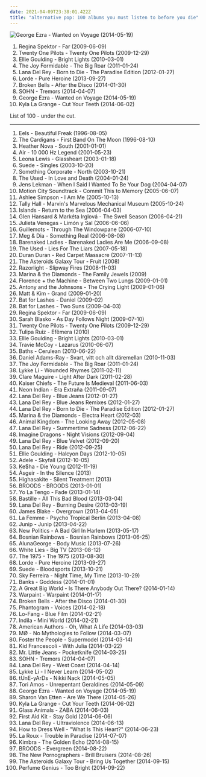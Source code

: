 ```yaml
---
date: 2021-04-09T23:38:01.422Z
title: "alternative pop: 100 albums you must listen to before you die"
---
```

![George Ezra - Wanted on Voyage (2014-05-19)](http://coverartarchive.org/release/a48d4d8c-0b2d-4196-91e6-0ffca6915981/7704769040-500.jpg "George Ezra - Wanted on Voyage (2014-05-19)")
<ol class="albums">
<li data-cover="http://coverartarchive.org/release/8de3f2da-225f-49de-bb40-7a58e3bb0518/3715735677-500.jpg" data-tags="pop, piano, anti-folk, indie, alternative, indie pop, indie rock, 00s" role="button">Regina Spektor - Far (2009-06-09)</li>
<li data-cover="http://coverartarchive.org/release/f962ee2d-41cd-4a47-8f8c-dc402eacfaf3/10077631133-500.jpg" data-tags="hip-hop, indie, alternative, emo, rap, alternative pop, alternative hip-hop, pop rap, twenty one pilots,  alternative,  indie pop,  pop,  male vocalists,  alternative pop,  emo,  emo pop" role="button">Twenty One Pilots - Twenty One Pilots (2009-12-29)</li>
<li data-cover="http://coverartarchive.org/release/4fce3a8f-2e89-4f70-9852-e0e960faff8e/1533922680-500.jpg" data-tags="synthpop, pop, indie pop" role="button">Ellie Goulding - Bright Lights (2010-03-01)</li>
<li data-cover="http://coverartarchive.org/release/300135a3-b971-4943-8d5e-6fb40c2d0253/4812805415-500.jpg" data-tags="indie rock, noise pop, alternative pop" role="button">The Joy Formidable - The Big Roar (2011-01-24)</li>
<li data-cover="http://coverartarchive.org/release/d2ee5e04-e4f2-4c1e-92f1-89723aa51370/28023085962-500.jpg" data-tags="baroque pop, trip hop, dream pop, trip-hop, indie pop, female vocalists" role="button">Lana Del Rey - Born to Die - The Paradise Edition (2012-01-27)</li>
<li data-cover="http://coverartarchive.org/release/5f62ee6d-c5a7-4455-bfff-60e085d98f8a/10040947831-500.jpg" data-tags="indie pop" role="button">Lorde - Pure Heroine (2013-09-27)</li>
<li data-cover="http://coverartarchive.org/release/f86081b0-a7bb-4b9d-b68a-5aad0478e968/6373370107-500.jpg" data-tags="synthpop, indie pop" role="button">Broken Bells - After the Disco (2014-01-30)</li>
<li data-cover="http://coverartarchive.org/release/80baad45-ac14-4f4f-8344-c81e2d5e57d9/7114414678-500.jpg" data-tags="electronic, experimental pop" role="button">SOHN - Tremors (2014-04-07)</li>
<li data-cover="http://coverartarchive.org/release/a48d4d8c-0b2d-4196-91e6-0ffca6915981/7704769040-500.jpg" data-tags="blues, folk rock, alternative pop, vicky, in my vinyl collection" role="button">George Ezra - Wanted on Voyage (2014-05-19)</li>
<li data-cover="http://coverartarchive.org/release/b3144fef-b082-4de6-a539-4c4bde277b76/8747991818-500.jpg" data-tags="electronic, electropop, pop, british, indie pop, indietronica, alternative pop, 2014 albums" role="button">Kyla La Grange - Cut Your Teeth (2014-06-02)</li>
</ol>
List of 100 - under the cut.
<!-- more -->

_________________

<ol class="albums">
<li data-cover="http://coverartarchive.org/release/31c452b7-6fc4-39eb-9a0c-1f349328c745/11388472171-500.jpg" data-tags="alternative, rock, alternative rock, indie rock, 90s" role="button">
Eels - Beautiful Freak (1996-08-05)
</li>
<li data-cover="http://coverartarchive.org/release/6f7a28b7-c6e0-4a65-870e-7e9e82d33511/4520869611-500.jpg" data-tags="90s, pop" role="button">
The Cardigans - First Band On The Moon (1996-08-10)
</li>
<li data-cover="https://img.discogs.com/xokyBz5hzFNuqZ2yH9JdepMHH7M=/fit-in/600x588/filters:strip_icc():format(jpeg):mode_rgb():quality(90)/discogs-images/R-1158868-1197154991.jpeg.jpg" data-tags="soul, pop rock, alternative pop, bermudian" role="button">
Heather Nova - South (2001-01-01)
</li>
<li data-cover="http://coverartarchive.org/release/667851cb-0f84-3fdd-8882-33902fa16aef/27398009848-500.jpg" data-tags="electronic" role="button">
Air - 10 000 Hz Legend (2001-05-23)
</li>
<li data-cover="https://img.discogs.com/IZiCXRPKqjIpX_CPAqRz_2HJ7yU=/fit-in/600x583/filters:strip_icc():format(jpeg):mode_rgb():quality(90)/discogs-images/R-2006598-1599280156-2301.jpeg.jpg" data-tags="electronic, electronica, electropop, pop, female vocalists, synth pop, synth, synthpop, alternative pop, ballad, 2010s, ballads, leona lewis, disappointing, underrated album, albumsiown, 2012 albums, leona, alternative electropop, favorite covers ever" role="button">
Leona Lewis - Glassheart (2003-01-18)
</li>
<li data-cover="http://coverartarchive.org/release/1afe7e41-7c77-4e13-90e5-f170404ad3df/13703071855-500.jpg" data-tags="alternative, brit-pop, alternative britpop, alternative rock, 90s" role="button">
Suede - Singles (2003-10-20)
</li>
<li data-cover="https://via.placeholder.com/450" data-tags="piano rock" role="button">
Something Corporate - North (2003-10-21)
</li>
<li data-cover="https://img.discogs.com/XclehEHfi-WpinTa-lTr7cojq8o=/fit-in/550x558/filters:strip_icc():format(jpeg):mode_rgb():quality(90)/discogs-images/R-525442-1127571446.jpeg.jpg" data-tags="emo, alternative, alternative rock" role="button">
The Used - In Love and Death (2004-01-24)
</li>
<li data-cover="https://img.discogs.com/lht66wld2zFLaR95E4ynUkkl4tM=/fit-in/600x597/filters:strip_icc():format(jpeg):mode_rgb():quality(90)/discogs-images/R-695801-1329686225.jpeg.jpg" data-tags="indie pop, singer-songwriter, chamber pop, baroque pop, indie folk, 00s, alternative pop, secretly canadian, art pop, folk indie, ork-pop" role="button">
Jens Lekman - When I Said I Wanted To Be Your Dog (2004-04-07)
</li>
<li data-cover="http://coverartarchive.org/release/b385a012-e088-426d-980b-acdf114ef775/10187762153-500.jpg" data-tags="pop punk" role="button">
Motion City Soundtrack - Commit This to Memory (2005-06-07)
</li>
<li data-cover="http://coverartarchive.org/release/3ce5441e-ea49-4ba3-879b-faff3b547d2b/11183169551-500.jpg" data-tags="pop, pop rock" role="button">
Ashlee Simpson - I Am Me (2005-10-13)
</li>
<li data-cover="http://coverartarchive.org/release/5414773b-22f5-46eb-8678-901dbf50c52f/14731452775-500.jpg" data-tags="rock, indie rock" role="button">
Tally Hall - Marvin's Marvelous Mechanical Museum (2005-10-24)
</li>
<li data-cover="https://img.discogs.com/dpXzji7Zh-rz9BH-vGHTCyTo1qE=/fit-in/500x500/filters:strip_icc():format(jpeg):mode_rgb():quality(90)/discogs-images/R-667563-1145481541.jpeg.jpg" data-tags="indie, indie pop, canadian" role="button">
Islands - Return to the Sea (2006-04-03)
</li>
<li data-cover="https://img.discogs.com/Nlm-8o46bRtO842au5fPUnnslgA=/fit-in/600x534/filters:strip_icc():format(jpeg):mode_rgb():quality(90)/discogs-images/R-1949856-1254491658.jpeg.jpg" data-tags="indie, alternative, singer-songwriter" role="button">
Glen Hansard & Markéta Irglová - The Swell Season (2006-04-21)
</li>
<li data-cover="http://coverartarchive.org/release/d652d441-0d67-4983-a7f7-e31923d8da89/25350316840-500.jpg" data-tags="latin pop" role="button">
Julieta Venegas - Limón y Sal (2006-06-06)
</li>
<li data-cover="https://img.discogs.com/YX4FZMLYAhoPXbaanMlQu89V4UM=/fit-in/200x198/filters:strip_icc():format(jpeg):mode_rgb():quality(90)/discogs-images/R-865147-1166906143.jpeg.jpg" data-tags="chamber pop, 00s" role="button">
Guillemots - Through The Windowpane (2006-07-10)
</li>
<li data-cover="https://img.discogs.com/uxzB0mA7ozlIWPA3Q-0tyMWwJOI=/fit-in/600x530/filters:strip_icc():format(jpeg):mode_rgb():quality(90)/discogs-images/R-2912388-1529262332-7922.png.jpg" data-tags="indie pop" role="button">
Meg & Dia - Something Real (2006-08-08)
</li>
<li data-cover="http://coverartarchive.org/release/ced38f22-8389-3700-997e-1f8eeceda725/26869342430-500.jpg" data-tags="canada, alternative pop, 2000s" role="button">
Barenaked Ladies - Barenaked Ladies Are Me (2006-09-08)
</li>
<li data-cover="https://img.discogs.com/2jyn23qRwU6ZsjD4vDvjOMC6-OE=/fit-in/574x668/filters:strip_icc():format(jpeg):mode_rgb():quality(90)/discogs-images/R-4773448-1541353611-8676.jpeg.jpg" data-tags="alternative, rock" role="button">
The Used - Lies For The Liars (2007-05-18)
</li>
<li data-cover="http://coverartarchive.org/release/8c6221ee-1f27-4098-a184-778a9cc881aa/11393438049-500.jpg" data-tags="new wave" role="button">
Duran Duran - Red Carpet Massacre (2007-11-13)
</li>
<li data-cover="https://img.discogs.com/3EuGRj1Niu-gr54UjDtoeO_-Szc=/fit-in/600x600/filters:strip_icc():format(jpeg):mode_rgb():quality(90)/discogs-images/R-1932415-1319718765.jpeg.jpg" data-tags="soul, female vocalists, electronic, jazz, indie pop" role="button">
The Asteroids Galaxy Tour - Fruit (2008)
</li>
<li data-cover="http://coverartarchive.org/release/80529b35-4d5b-4b6a-a101-124737b8d96c/15828000640-500.jpg" data-tags="indie, rock, alternative, 00s indie, indie rock, 00s" role="button">
Razorlight - Slipway Fires (2008-11-03)
</li>
<li data-cover="https://img.discogs.com/ge0kkIxE2Idf9oNN3pxcA8rxiuw=/fit-in/600x600/filters:strip_icc():format(jpeg):mode_rgb():quality(90)/discogs-images/R-6539742-1421569801-4407.jpeg.jpg" data-tags="pop, indie pop" role="button">
Marina & the Diamonds - The Family Jewels (2009)
</li>
<li data-cover="http://coverartarchive.org/release/ecbd906b-5fcf-4813-92a6-fd7ff95ea533/1323011485-500.jpg" data-tags="indie pop" role="button">
Florence + the Machine - Between Two Lungs (2009-01-01)
</li>
<li data-cover="http://coverartarchive.org/release/0c48ecde-bde3-4a26-9d55-edfd21555f62/9823776819-500.jpg" data-tags="alternative, 00s" role="button">
Antony and the Johnsons - The Crying Light (2009-01-06)
</li>
<li data-cover="http://coverartarchive.org/release/aed31f11-8501-3480-a3c7-208bac483618/2142624847-500.jpg" data-tags="indie pop" role="button">
Matt & Kim - Grand (2009-01-20)
</li>
<li data-cover="https://img.discogs.com/nMUq5r_7Cx55c3hDjKfzXSV9Zp0=/fit-in/600x608/filters:strip_icc():format(jpeg):mode_rgb():quality(90)/discogs-images/R-1717943-1238941814.jpeg.jpg" data-tags="2009 albums" role="button">
Bat for Lashes - Daniel (2009-02)
</li>
<li data-cover="http://coverartarchive.org/release/1589c9ec-b9d8-30e6-8f0c-57dd7c52ec35/8202001315-500.jpg" data-tags="alternative, atmospheric" role="button">
Bat for Lashes - Two Suns (2009-04-03)
</li>
<li data-cover="http://coverartarchive.org/release/8de3f2da-225f-49de-bb40-7a58e3bb0518/3715735677-500.jpg" data-tags="pop, piano, anti-folk, indie, alternative, indie pop, indie rock, 00s" role="button">
Regina Spektor - Far (2009-06-09)
</li>
<li data-cover="http://coverartarchive.org/release/a8d172ac-fabe-4198-b071-2274d60b72b0/2083169546-500.jpg" data-tags="alternative" role="button">
Sarah Blasko - As Day Follows Night (2009-07-10)
</li>
<li data-cover="http://coverartarchive.org/release/f962ee2d-41cd-4a47-8f8c-dc402eacfaf3/10077631133-500.jpg" data-tags="hip-hop, indie, alternative, emo, rap, alternative pop, alternative hip-hop, pop rap, twenty one pilots,  alternative,  indie pop,  pop,  male vocalists,  alternative pop,  emo,  emo pop" role="button">
Twenty One Pilots - Twenty One Pilots (2009-12-29)
</li>
<li data-cover="https://img.discogs.com/EAzsLOGOKW_O1x-vupZHNf-83aI=/fit-in/600x600/filters:strip_icc():format(jpeg):mode_rgb():quality(90)/discogs-images/R-15267609-1589057376-9693.jpeg.jpg" data-tags="mpb" role="button">
Tulipa Ruiz - Efêmera (2010)
</li>
<li data-cover="http://coverartarchive.org/release/4fce3a8f-2e89-4f70-9852-e0e960faff8e/1533922680-500.jpg" data-tags="synthpop, pop, indie pop" role="button">
Ellie Goulding - Bright Lights (2010-03-01)
</li>
<li data-cover="http://coverartarchive.org/release/03f665cb-5466-4a91-920d-4250a9534ad5/28094274353-500.jpg" data-tags="alternative rock" role="button">
Travie McCoy - Lazarus (2010-06-07)
</li>
<li data-cover="http://coverartarchive.org/release/5ddd6650-d435-447d-8679-98a63ddaf637/3944000674-500.jpg" data-tags="electronic, downtempo, idm" role="button">
Baths - Cerulean (2010-06-22)
</li>
<li data-cover="http://coverartarchive.org/release/d6bab9cf-a6bd-400f-9846-f93775f1475b/3420628199-500.jpg" data-tags="indie, pop, rock, synthpop, alternative pop, universal, lagom" role="button">
Daniel Adams-Ray - Svart, vitt och allt däremellan (2010-11-03)
</li>
<li data-cover="http://coverartarchive.org/release/300135a3-b971-4943-8d5e-6fb40c2d0253/4812805415-500.jpg" data-tags="indie rock, noise pop, alternative pop" role="button">
The Joy Formidable - The Big Roar (2011-01-24)
</li>
<li data-cover="http://coverartarchive.org/release/36850a03-c671-4690-9eb9-b6aa96d52405/7463293341-500.jpg" data-tags="indie pop" role="button">
Lykke Li - Wounded Rhymes (2011-02-11)
</li>
<li data-cover="http://coverartarchive.org/release/7d89c673-bd60-4dcb-bebc-4582572bfc94/5891033997-500.jpg" data-tags="soul" role="button">
Clare Maguire - Light After Dark (2011-02-28)
</li>
<li data-cover="https://img.discogs.com/kZPd2fmvmZ_9jSpe7sW6nI6Wzu8=/fit-in/555x323/filters:strip_icc():format(jpeg):mode_rgb():quality(90)/discogs-images/R-2375517-1280377713.jpeg.jpg" data-tags="indie" role="button">
Kaiser Chiefs - The Future Is Medieval (2011-06-03)
</li>
<li data-cover="http://coverartarchive.org/release/80418cea-5f7e-48b9-a7de-d58175e51531/18047710272-500.jpg" data-tags="synthpop, electronic, chillwave" role="button">
Neon Indian - Era Extraña (2011-09-07)
</li>
<li data-cover="http://coverartarchive.org/release/d5cb0587-f253-4eee-b7af-16a821b01ddc/10592364249-500.jpg" data-tags="pop, alternative, alternative pop" role="button">
Lana Del Rey - Blue Jeans (2012-01-27)
</li>
<li data-cover="http://coverartarchive.org/release/442bcd86-ef1e-49bc-8f70-79cbcbe6562d/10592439251-500.jpg" data-tags="pop, alternative, alternative pop" role="button">
Lana Del Rey - Blue Jeans Remixes (2012-01-27)
</li>
<li data-cover="http://coverartarchive.org/release/d2ee5e04-e4f2-4c1e-92f1-89723aa51370/28023085962-500.jpg" data-tags="baroque pop, trip hop, dream pop, trip-hop, indie pop, female vocalists" role="button">
Lana Del Rey - Born to Die - The Paradise Edition (2012-01-27)
</li>
<li data-cover="http://coverartarchive.org/release/4a6438cd-304a-4240-b118-b8e7b00b252d/1068336894-500.jpg" data-tags="pop" role="button">
Marina & the Diamonds - Electra Heart (2012-03)
</li>
<li data-cover="http://coverartarchive.org/release/d52983b7-3921-416d-8784-ffb013b33ba6/15504507282-500.jpg" data-tags="indie, rock, british, alternative, indie rock, britpop, alternative pop, mom and pop music" role="button">
Animal Kingdom - The Looking Away (2012-05-08)
</li>
<li data-cover="http://coverartarchive.org/release/722cef7d-08a3-4193-8901-6c45c92ec7cd/5182332186-500.jpg" data-tags="pop, alternative, alternative pop" role="button">
Lana Del Rey - Summertime Sadness (2012-06-22)
</li>
<li data-cover="http://coverartarchive.org/release/e7bf831c-fff2-4758-a026-4432fd957bd3/6796107819-500.jpg" data-tags="indie rock, alternative, alternative rock" role="button">
Imagine Dragons - Night Visions (2012-09-04)
</li>
<li data-cover="https://img.discogs.com/jo1nXjwYhHhHHMZXJnYFoC0pHZw=/fit-in/600x585/filters:strip_icc():format(jpeg):mode_rgb():quality(90)/discogs-images/R-11724453-1521306228-7958.jpeg.jpg" data-tags="indie, pop, alternative, cover, alternative pop, lana del rey" role="button">
Lana Del Rey - Blue Velvet (2012-09-20)
</li>
<li data-cover="https://img.discogs.com/59bXsu33PLTKLLayvOH1aPqAlMg=/fit-in/591x600/filters:strip_icc():format(jpeg):mode_rgb():quality(90)/discogs-images/R-4023781-1353288266-4410.jpeg.jpg" data-tags="pop, lana del rey" role="button">
Lana Del Rey - Ride (2012-09-25)
</li>
<li data-cover="http://coverartarchive.org/release/98215ea8-f57d-49f6-8a77-cad6957b1181/7519909230-500.jpg" data-tags="electronic, synthpop, pop" role="button">
Ellie Goulding - Halcyon Days (2012-10-05)
</li>
<li data-cover="https://img.discogs.com/HFkTedHFU_n7DiYFsLbpUulZNHY=/fit-in/419x418/filters:strip_icc():format(jpeg):mode_rgb():quality(90)/discogs-images/R-3925759-1349456520-4101.jpeg.jpg" data-tags="adele" role="button">
Adele - Skyfall (2012-10-05)
</li>
<li data-cover="http://coverartarchive.org/release/72d7984a-f923-4136-aa15-ab75499d1c70/2940296786-500.jpg" data-tags="die young" role="button">
Ke$ha - Die Young (2012-11-19)
</li>
<li data-cover="http://coverartarchive.org/release/bb16fa21-7d1f-403b-9881-ebcc8296d19c/5700848143-500.jpg" data-tags="folk, singer-songwriter, soft rock, folktronica, alternative pop, pop/rock" role="button">
Ásgeir - In the Silence (2013)
</li>
<li data-cover="http://coverartarchive.org/release/8c445671-fe50-4171-ad34-4e6b01b9a22e/10825236798-500.jpg" data-tags="folk, alternative pop" role="button">
Highasakite - Silent Treatment (2013)
</li>
<li data-cover="https://img.discogs.com/jWX-99JX-c4vhbj23lyq68P1c68=/fit-in/500x500/filters:strip_icc():format(jpeg):mode_rgb():quality(90)/discogs-images/R-5347786-1391148311-4423.png.jpg" data-tags="electropop" role="button">
BROODS - BROODS (2013-01-01)
</li>
<li data-cover="http://coverartarchive.org/release/306adcf4-39b2-4706-919a-f960cc7a1c48/2930110026-500.jpg" data-tags="indie, indie rock, 10s" role="button">
Yo La Tengo - Fade (2013-01-14)
</li>
<li data-cover="http://coverartarchive.org/release/994546f3-b9f6-459b-8a6c-76333b476067/7153579947-500.jpg" data-tags="indie, alternative, indie rock" role="button">
Bastille - All This Bad Blood (2013-03-04)
</li>
<li data-cover="http://coverartarchive.org/release/cd03a003-7b3c-479a-b611-b0fdaa291194/10849152712-500.jpg" data-tags="pop, alternative, alternative pop" role="button">
Lana Del Rey - Burning Desire (2013-03-19)
</li>
<li data-cover="https://img.discogs.com/cNjibLSsY9wA6qRnZUanNo5xtbQ=/fit-in/600x600/filters:strip_icc():format(jpeg):mode_rgb():quality(90)/discogs-images/R-4447618-1462518825-2838.jpeg.jpg" data-tags="electronic, soul" role="button">
James Blake - Overgrown (2013-04-05)
</li>
<li data-cover="http://coverartarchive.org/release/1ddc6293-6ce5-42ad-8936-976133784f5a/4051676455-500.jpg" data-tags="indie pop" role="button">
La Femme - Psycho Tropical Berlin (2013-04-08)
</li>
<li data-cover="http://coverartarchive.org/release/e263e701-da41-4ea3-a73c-4636fafc1a1d/3894310297-500.jpg" data-tags="indie, indie rock, 10s" role="button">
Junip - Junip (2013-04-22)
</li>
<li data-cover="http://coverartarchive.org/release/691523f5-40e2-41af-815c-6acdfbf13c29/4160451322-500.jpg" data-tags="rock, alternative, indie rock" role="button">
New Politics - A Bad Girl In Harlem (2013-05-17)
</li>
<li data-cover="http://coverartarchive.org/release/c5002493-f832-4bc1-b9ce-269c00619ba7/6243979451-500.jpg" data-tags="alternative rock, indie rock" role="button">
Bosnian Rainbows - Bosnian Rainbows (2013-06-25)
</li>
<li data-cover="http://coverartarchive.org/release/3473d4a9-a56e-4a31-a6a0-852eab8cd533/5102500960-500.jpg" data-tags="electronic, pop, synthpop, rnb" role="button">
AlunaGeorge - Body Music (2013-07-26)
</li>
<li data-cover="http://coverartarchive.org/release/e3392a7d-a6c1-49aa-8571-9f74d84c60a0/17037267715-500.jpg" data-tags="indie rock" role="button">
White Lies - Big TV (2013-08-12)
</li>
<li data-cover="http://coverartarchive.org/release/ac2b87af-2774-4575-a72a-db31c8865264/5068034405-500.jpg" data-tags="indie rock, indie pop" role="button">
The 1975 - The 1975 (2013-08-30)
</li>
<li data-cover="http://coverartarchive.org/release/5f62ee6d-c5a7-4455-bfff-60e085d98f8a/10040947831-500.jpg" data-tags="indie pop" role="button">
Lorde - Pure Heroine (2013-09-27)
</li>
<li data-cover="http://coverartarchive.org/release/7cdac008-aaa2-4741-98ad-e4089dff00b2/6644098737-500.jpg" data-tags="britpop, glam rock" role="button">
Suede - Bloodsports (2013-10-21)
</li>
<li data-cover="http://coverartarchive.org/release/185d0b3a-3a56-4db8-8e80-2e47861d078b/12033804091-500.jpg" data-tags="indie pop, noise pop, indie rock, pop, rock, synthpop, alternative" role="button">
Sky Ferreira - Night Time, My Time (2013-10-29)
</li>
<li data-cover="http://coverartarchive.org/release/5ef96551-de57-4cb6-9fce-4721882cef6b/12614617442-500.jpg" data-tags="downtempo, electronic" role="button">
Banks - Goddess (2014-01-01)
</li>
<li data-cover="http://coverartarchive.org/release/ac04d3f9-567e-4804-99b5-aaab5d1052d6/7273707025-500.jpg" data-tags="indie, pop" role="button">
A Great Big World - Is There Anybody Out There? (2014-01-14)
</li>
<li data-cover="http://coverartarchive.org/release/cbe0a818-aac1-45b4-9ca5-8f19d5666273/5966164242-500.jpg" data-tags="indie, dream pop, trip-hop, shoegaze, psychedelic rock, neo-psychedelia" role="button">
Warpaint - Warpaint (2014-01-17)
</li>
<li data-cover="http://coverartarchive.org/release/f86081b0-a7bb-4b9d-b68a-5aad0478e968/6373370107-500.jpg" data-tags="synthpop, indie pop" role="button">
Broken Bells - After the Disco (2014-01-30)
</li>
<li data-cover="http://coverartarchive.org/release/192ef3d0-9f54-426c-9485-b867c7d3798b/6482224398-500.jpg" data-tags="indie pop, trip-hop, alternative" role="button">
Phantogram - Voices (2014-02-18)
</li>
<li data-cover="https://img.discogs.com/verNsfVLO1iLaOKzgRyZuonOsT8=/fit-in/450x450/filters:strip_icc():format(jpeg):mode_rgb():quality(90)/discogs-images/R-5421952-1392946139-1521.jpeg.jpg" data-tags="soul, r&b, 4ad, alternative pop, electro-pop, refreshing, gem" role="button">
Lo-Fang - Blue Film (2014-02-21)
</li>
<li data-cover="http://coverartarchive.org/release/2faeabf0-53b4-4601-8983-68337f569bad/6458215931-500.jpg" data-tags="chillout, vocal, chanson, alternative, folk, female vocalists, singer-songwriter, mellow, ethereal, alternative pop, vocal pop, better than expected, purchase list" role="button">
Indila - Mini World (2014-02-21)
</li>
<li data-cover="http://coverartarchive.org/release/52562880-9c37-4164-bde1-09db1596316e/7565087066-500.jpg" data-tags="alternative" role="button">
American Authors - Oh, What A Life (2014-03-03)
</li>
<li data-cover="http://coverartarchive.org/release/49da37ee-065a-4d7f-a204-9dda8047aad4/6658777371-500.jpg" data-tags="indie pop, synthpop, electropop, indietronica" role="button">
MØ - No Mythologies to Follow (2014-03-07)
</li>
<li data-cover="http://coverartarchive.org/release/467e3807-0848-4009-9f73-1694642b8787/8667724427-500.jpg" data-tags="indie" role="button">
Foster the People - Supermodel (2014-03-14)
</li>
<li data-cover="http://coverartarchive.org/release/770b36ef-08c7-43f4-8ad5-360166e64330/7169004768-500.jpg" data-tags="indie, pop, alternative, indie pop, retro, italian, alternative pop, 10s, elevator music, nu disco, retropop, vintage pop, retro electronica, kitschwave, kitsch in a good way, kitsch arrangement, red black and white album covers" role="button">
Kid Francescoli - With Julia (2014-03-22)
</li>
<li data-cover="https://img.discogs.com/1kbO307E3pv2qctbKUNAotmD8do=/fit-in/500x500/filters:strip_icc():format(jpeg):mode_rgb():quality(90)/discogs-images/R-5532669-1395807776-7865.jpeg.jpg" data-tags="indie pop, synthpop, alternative pop" role="button">
Mr. Little Jeans - Pocketknife (2014-03-25)
</li>
<li data-cover="http://coverartarchive.org/release/80baad45-ac14-4f4f-8344-c81e2d5e57d9/7114414678-500.jpg" data-tags="electronic, experimental pop" role="button">
SOHN - Tremors (2014-04-07)
</li>
<li data-cover="http://coverartarchive.org/release/61c71f7b-cf57-4997-b8e4-8fc3694c7f61/7638510170-500.jpg" data-tags="pop, lana del rey, alternative" role="button">
Lana Del Rey - West Coast (2014-04-14)
</li>
<li data-cover="http://coverartarchive.org/release/7c6e0890-881d-4a4c-a6a9-5b31bb4775a3/7211284397-500.jpg" data-tags="indie pop" role="button">
Lykke Li - I Never Learn (2014-05-02)
</li>
<li data-cover="https://img.discogs.com/X4BPyuwih9Ftjun2RLU7v5627hA=/fit-in/450x450/filters:strip_icc():format(jpeg):mode_rgb():quality(90)/discogs-images/R-5659142-1399187504-3176.jpeg.jpg" data-tags="experimental" role="button">
tUnE-yArDs - Nikki Nack (2014-05-05)
</li>
<li data-cover="http://coverartarchive.org/release/fcd44a2b-3e3f-4e7f-8af2-e553fa6a603f/7296590031-500.jpg" data-tags="alternative pop" role="button">
Tori Amos - Unrepentant Geraldines (2014-05-09)
</li>
<li data-cover="http://coverartarchive.org/release/a48d4d8c-0b2d-4196-91e6-0ffca6915981/7704769040-500.jpg" data-tags="blues, folk rock, alternative pop, vicky, in my vinyl collection" role="button">
George Ezra - Wanted on Voyage (2014-05-19)
</li>
<li data-cover="http://coverartarchive.org/release/294ce5a9-a36b-4e41-982e-56f2f94bb581/20346832405-500.jpg" data-tags="folk, indie folk" role="button">
Sharon Van Etten - Are We There (2014-05-26)
</li>
<li data-cover="http://coverartarchive.org/release/b3144fef-b082-4de6-a539-4c4bde277b76/8747991818-500.jpg" data-tags="electronic, electropop, pop, british, indie pop, indietronica, alternative pop, 2014 albums" role="button">
Kyla La Grange - Cut Your Teeth (2014-06-02)
</li>
<li data-cover="http://coverartarchive.org/release/25196cfe-3bb9-47ea-a70e-cf227c6cf17f/27544805167-500.jpg" data-tags="electronica" role="button">
Glass Animals - ZABA (2014-06-03)
</li>
<li data-cover="http://coverartarchive.org/release/36b69931-add2-4409-8d7a-939f277223f2/7183720847-500.jpg" data-tags="folk" role="button">
First Aid Kit - Stay Gold (2014-06-06)
</li>
<li data-cover="http://coverartarchive.org/release/9e6ab6f8-9792-430c-9672-0b238885a379/10729414308-500.jpg" data-tags="psychedelic rock, desert rock" role="button">
Lana Del Rey - Ultraviolence (2014-06-13)
</li>
<li data-cover="http://coverartarchive.org/release/d20cd5ed-5db4-4318-8230-cfdf65d9526a/7162176118-500.jpg" data-tags="alternative rnb" role="button">
How to Dress Well - "What Is This Heart?" (2014-06-23)
</li>
<li data-cover="http://coverartarchive.org/release/6540f0f1-6ee7-4bc7-808a-0b38398b9f64/7842080226-500.jpg" data-tags="synthpop" role="button">
La Roux - Trouble in Paradise (2014-07-07)
</li>
<li data-cover="http://coverartarchive.org/release/38c9a743-45f5-40a6-81a4-360524af6b49/8031509022-500.jpg" data-tags="indie, alternative, pop" role="button">
Kimbra - The Golden Echo (2014-08-15)
</li>
<li data-cover="http://coverartarchive.org/release/df3efb53-bbbd-4795-a484-2b4639965a27/26362266805-500.jpg" data-tags="indie pop" role="button">
BROODS - Evergreen (2014-08-22)
</li>
<li data-cover="http://coverartarchive.org/release/19148800-4da4-4884-9f48-5bc64101c5b8/9260423341-500.jpg" data-tags="10s" role="button">
The New Pornographers - Brill Bruisers (2014-08-26)
</li>
<li data-cover="http://coverartarchive.org/release/20445e89-8b77-4ec6-823e-955b97b6b9c8/10360376057-500.jpg" data-tags="alternative pop" role="button">
The Asteroids Galaxy Tour - Bring Us Together (2014-09-15)
</li>
<li data-cover="http://coverartarchive.org/release/b152df81-9311-4f9e-9eb6-659ade6a8c06/8512126596-500.jpg" data-tags="ambient, experimental, chamber pop, art pop" role="button">
Perfume Genius - Too Bright (2014-09-22)
</li>
</ol>